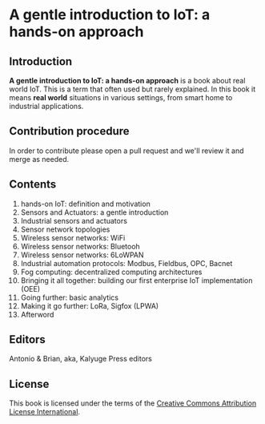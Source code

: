 # A gentle introduction to IoT: a hands-on approach

## Introduction 

**A gentle introduction to IoT: a hands-on approach** is a book about real world
IoT. This is a term that often used but rarely explained. In this book
it means **real world** situations in various settings, from smart
home to industrial applications.

## Contribution procedure

In order to contribute please open a pull request and we'll review it
and merge as needed.

## Contents

 1. hands-on IoT: definition and motivation
 2. Sensors and Actuators: a gentle introduction
 3. Industrial sensors and actuators
 4. Sensor network topologies
 5. Wireless sensor networks: WiFi
 6. Wireless sensor networks: Bluetooh
 7. Wireless sensor networks: 6LoWPAN
 8. Industrial automation protocols: Modbus, Fieldbus, OPC, Bacnet
 9. Fog computing: decentralized computing architectures
 10. Bringing it all together: building our first enterprise IoT
    implementation (OEE)
 11. Going further: basic analytics
 12. Making it go further: LoRa, Sigfox (LPWA) 
 13. Afterword

## Editors

Antonio & Brian, aka, Kalyuge Press editors

## License

This book is licensed under the terms of the
[Creative Commons Attribution License International](https://creativecommons.org/licenses/by/4.0/).
